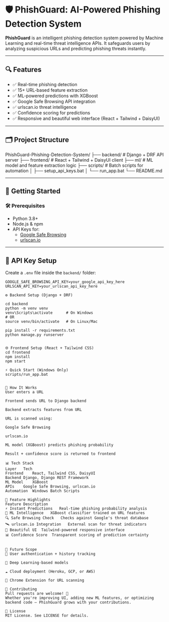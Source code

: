 # 🛡️ PhishGuard: AI-Powered Phishing Detection System

**PhishGuard** is an intelligent phishing detection system powered by Machine Learning and real-time threat intelligence APIs. It safeguards users by analyzing suspicious URLs and predicting phishing threats instantly.

---

## 🔍 Features

- ✅ Real-time phishing detection
- ✅ 15+ URL-based feature extraction
- ✅ ML-powered predictions with XGBoost
- ✅ Google Safe Browsing API integration
- ✅ urlscan.io threat intelligence
- ✅ Confidence scoring for predictions
- ✅ Responsive and beautiful web interface (React + Tailwind + DaisyUI)

---

## 🗂️ Project Structure

PhishGuard-Phishing-Detection-System/
├── backend/ # Django + DRF API server
├── frontend/ # React + Tailwind + DaisyUI client
├── ml/ # ML model and feature extraction logic
├── scripts/ # Batch scripts for automation
│ ├── setup_api_keys.bat
│ └── run_app.bat
└── README.md


---

## 🔧 Getting Started

### 🛠 Prerequisites

- Python 3.8+
- Node.js & npm
- API Keys for:
  - [Google Safe Browsing](https://developers.google.com/safe-browsing/v4/get-started)
  - [urlscan.io](https://urlscan.io/docs/api/)

---

## 🔐 API Key Setup

Create a `.env` file inside the `backend/` folder:

```env
GOOGLE_SAFE_BROWSING_API_KEY=your_google_api_key_here
URLSCAN_API_KEY=your_urlscan_api_key_here

⚙️ Backend Setup (Django + DRF)

cd backend
python -m venv venv
venv\Scripts\activate      # On Windows
# OR
source venv/bin/activate   # On Linux/Mac

pip install -r requirements.txt
python manage.py runserver


🌐 Frontend Setup (React + Tailwind CSS)
cd frontend
npm install
npm start

⚡ Quick Start (Windows Only)
scripts/run_app.bat


🧠 How It Works
User enters a URL

Frontend sends URL to Django backend

Backend extracts features from URL

URL is scanned using:

Google Safe Browsing

urlscan.io

ML model (XGBoost) predicts phishing probability

Result + confidence score is returned to frontend

📊 Tech Stack
Layer	Tech
Frontend	React, Tailwind CSS, DaisyUI
Backend	Django, Django REST Framework
ML Model	XGBoost
APIs	Google Safe Browsing, urlscan.io
Automation	Windows Batch Scripts

🌟 Feature Highlights
Feature	Description
⚡ Instant Predictions	Real-time phishing probability analysis
🧠 ML Intelligence	XGBoost classifier trained on URL features
🔍 Safe Browsing Check	Checks against Google's threat database
🛰️ urlscan.io Integration	External scan for threat indicators
🎨 Beautiful UI	Tailwind-powered responsive interface
📊 Confidence Score	Transparent scoring of prediction certainty


🔮 Future Scope
🔐 User authentication + history tracking

🧠 Deep Learning-based models

☁️ Cloud deployment (Heroku, GCP, or AWS)

🧩 Chrome Extension for URL scanning

🤝 Contributing
Pull requests are welcome! 🎉
Whether you're improving UI, adding new ML features, or optimizing backend code — PhishGuard grows with your contributions.

📄 License
MIT License. See LICENSE for details.



